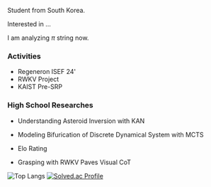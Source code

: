 Student from South Korea.

Interested in ...

I am analyzing $\pi$ string now.

### Activities
- Regeneron ISEF 24'
- RWKV Project
- KAIST Pre-SRP

### High School Researches
- Understanding Asteroid Inversion with KAN
- Modeling Bifurication of Discrete Dynamical System with MCTS
- Elo Rating
  
- Grasping with RWKV Paves Visual CoT

![Top Langs](https://github-readme-stats.vercel.app/api/top-langs/?username=eIixirDev)
[![Solved.ac Profile](http://mazassumnida.wtf/api/v2/generate_badge?boj=bllacovvqso)](https://solved.ac/bllacovvqso/)
